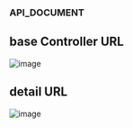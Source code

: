 ### API_DOCUMENT


## base Controller URL
![image](https://user-images.githubusercontent.com/80689135/233569803-8dc90c9b-53cd-44b8-a9f0-863b276b6826.png)


## detail URL
![image](https://user-images.githubusercontent.com/80689135/233570124-95bf2d0d-cdf1-4b3a-b57e-71055c218ed8.png)
